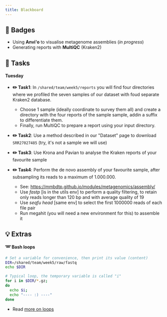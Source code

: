 ```yaml
---
title: Blackboard
---
```


## :medal_sports: Badges

* Using **Anvi'o** to visualise metagenome assemblies (*in progress*)
* Generating reports with **MultiQC** (Kraken2)

## :pencil: Tasks

#### Tuesday

* **:pencil2: Task1**: In `/shared/team/week5/reports` you will find four directories where we profiled the seven samples of our dataset with foud separate Kraken2 database. 
  * Choose 1 sample (ideally coordinate to survey them all) and create a directory with the four reports of the sample sample, addin a suffix to differentiate them.
  * Finally, run MultiQC to prepare a report using your input directory.

* **:pencil2: Task2**: Use a method described in our "Dataset" page to download `SRR27027485` (try, it's not a sample we will use)

* **:pencil2: Task3**: Use Krona and Pavian to analyse the Kraken reports of your favourite sample 

* **:pencil2: Task4**: Perform the de novo assembly of your favourite sample, after subsampling its reads to a maximum of 1.000.000.
  * See: https://mmbdtp.github.io/modules/metagenomics/assembly/
  * Use *fastp*  [is in the utils env] to perform a quality filtering, to retain only reads longer than 120 bp and with average quality of 19
  * Use *seqfu* *head* [same env] to select the first 1000000 reads of each file pair
  * Run megahit (you will need a new environment for this) to assemble it

## :bulb: Extras

#### :loop: Bash loops 

```bash
# Set a variable for convenience, then print its value (content)
DIR=/shared/team/week5/raw/fastq
echo $DIR

# Typical loop, the temporary variable is called "i"
for i in $DIR/*.gz;
do
  echo $i;
  echo "---- :) ----"
done
```

* Read [more on loops](https://telatin.github.io/microbiome-bioinformatics/Bash-tutorial-2/)